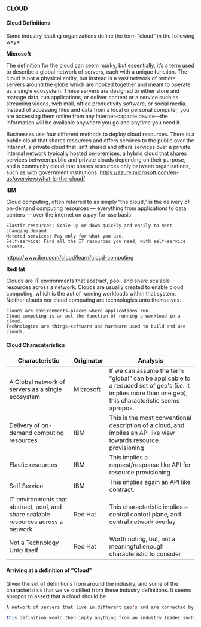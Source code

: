### CLOUD

#### Cloud Definitions 
Some industry leading organizations define the term "cloud" in the following ways: 

**Microsoft**

The definition for the cloud can seem murky, but essentially, it’s a term used to describe a global network of servers, each with a unique function. The cloud is not a physical entity, but instead is a vast network of remote servers around the globe which are hooked together and meant to operate as a single ecosystem. These servers are designed to either store and manage data, run applications, or deliver content or a service such as streaming videos, web mail, office productivity software, or social media. Instead of accessing files and data from a local or personal computer, you are accessing them online from any Internet-capable device—the information will be available anywhere you go and anytime you need it.

Businesses use four different methods to deploy cloud resources. There is a public cloud that shares resources and offers services to the public over the Internet, a private cloud that isn’t shared and offers services over a private internal network typically hosted on-premises, a hybrid cloud that shares services between public and private clouds depending on their purpose, and a community cloud that shares resources only between organizations, such as with government institutions.
https://azure.microsoft.com/en-us/overview/what-is-the-cloud/

**IBM**

Cloud computing, often referred to as simply “the cloud,” is the delivery of on-demand computing resources — everything from applications to data centers — over the internet on a pay-for-use basis.

    Elastic resources: Scale up or down quickly and easily to meet changing demand.
    Metered services: Pay only for what you use.
    Self-service: Find all the IT resources you need, with self-service access.
https://www.ibm.com/cloud/learn/cloud-computing

**RedHat**

Clouds are IT environments that abstract, pool, and share scalable resources across a network. Clouds are usually created to enable cloud computing, which is the act of running workloads within that system. Neither clouds nor cloud computing are technologies unto themselves.

    Clouds are environments—places where applications run.
    Cloud computing is an act—the function of running a workload in a cloud.
    Technologies are things—software and hardware used to build and use clouds.



#### Cloud Characateristics 

Characteristic | Originator | Analysis 
-------------- | ---------- | --------
A Global network of servers as a single ecosystem| Microsoft | If we can assume the term "global" can be applicable to a reduced set of geo's (i.e. it implies more than one geo), this characteristic seems apropos. 
Delivery of on-demand computing resources | IBM | This is the most conventional description of a cloud, and implies an API like view towards resource provisioning 
Elastic resources | IBM | This implies a request/response like API for resource provisioning 
Self Service | IBM | This implies again an API like contract.
IT environments that abstract, pool, and share scalable resources across a network | Red Hat | This characteristic implies a central contorl plane, and central network overlay
Not a Technology Unto Itself | Red Hat | Worth noting, but, not a meaningful enough characteristic to consider 

#### Arriving at a definition of "Cloud" 

Given the set of definitions from around the industry, and some of the characteristics that we've distilled from these industry definitions. It seems apropos to assert that a cloud should be
```java
A network of servers that live in different geo's and are connected by an overlay network. This collection of compute should have a common API from which to provision, scale, and communicate with resources across a common network overlay. 

This definition would then imply anything from an industry leader such as AWS, Azure, or GCP would likely meet the definition of a cloud; however, so could a multi-datacenter set of compute as long as it presented an API from which to provision, scale, and communicate across network resources. 
```


